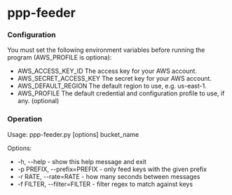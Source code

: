 # ppp-feeder

### Configuration

You must set the following environment variables before running the program (AWS_PROFILE is optiona):

* AWS_ACCESS_KEY_ID The access key for your AWS account.
* AWS_SECRET_ACCESS_KEY The secret key for your AWS account.
* AWS_DEFAULT_REGION The default region to use, e.g. us-east-1.
* AWS_PROFILE The default credential and configuration profile to use, if any. (optional)

### Operation

Usage:
ppp-feeder.py [options] bucket_name

Options:

*  -h, --help  - show this help message and exit
*  -p PREFIX, --prefix=PREFIX   - only feed keys with the given prefix
*  -r RATE, --rate=RATE  - how many seconds between messages
*  -f FILTER, --filter=FILTER  - filter regex to match against keys
